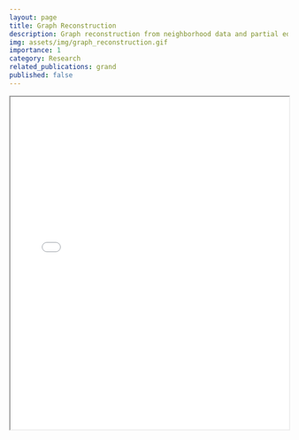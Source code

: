 ```yaml
---
layout: page
title: Graph Reconstruction
description: Graph reconstruction from neighborhood data and partial edge knowledge
img: assets/img/graph_reconstruction.gif
importance: 1
category: Research
related_publications: grand
published: false
---
```


<!-- Every project has a beautiful feature showcase page.
It's easy to include images in a flexible 3-column grid format.
Make your photos 1/3, 2/3, or full width.

To give your project a background in the portfolio page, just add the img tag to the front matter like so:

    ---
    layout: page
    title: project
    description: a project with a background image
    img: /assets/img/12.jpg
    --- -->

<iframe src="/assets/pdf/canadianai.pdf" width="100%" height="600px"/>
